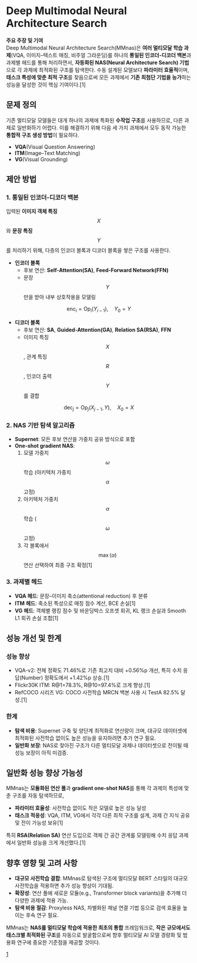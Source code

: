 # Deep Multimodal Neural Architecture Search

**주요 주장 및 기여**  
Deep Multimodal Neural Architecture Search(MMnas)은 **여러 멀티모달 학습 과제**(VQA, 이미지–텍스트 매칭, 비주얼 그라운딩)를 하나의 **통일된 인코더-디코더 백본**과 과제별 헤드를 통해 처리하면서, **자동화된 NAS(Neural Architecture Search) 기법**으로 각 과제에 최적화된 구조를 탐색한다. 수동 설계된 모델보다 **파라미터 효율적**이며, **태스크 특성에 맞춘 최적 구조**를 찾음으로써 모든 과제에서 **기존 최첨단 기법을 능가**하는 성능을 달성한 것이 핵심 기여이다.[1]

## 문제 정의  
기존 멀티모달 모델들은 대개 하나의 과제에 특화된 **수작업 구조**를 사용하므로, 다른 과제로 일반화하기 어렵다. 이를 해결하기 위해 다음 세 가지 과제에서 모두 동작 가능한 **통합적 구조 생성 방법**이 필요하다.  
- **VQA**(Visual Question Answering)  
- **ITM**(Image–Text Matching)  
- **VG**(Visual Grounding)

## 제안 방법

### 1. 통일된 인코더-디코더 백본  
입력된 **이미지 객체 특징** $$X$$와 **문장 특징** $$Y$$를 처리하기 위해, 다층의 인코더 블록과 디코더 블록을 쌓은 구조를 사용한다.  
- **인코더 블록**  
  - 후보 연산: **Self-Attention(SA)**, **Feed-Forward Network(FFN)**  
  - 문장 $$Y$$만을 받아 내부 상호작용을 모델링  

$$
    \mathrm{enc}_i = \mathrm{Op}_i(Y_{i-1}),\quad Y_0 = Y
  $$

- **디코더 블록**  
  - 후보 연산: **SA**, **Guided-Attention(GA)**, **Relation SA(RSA)**, **FFN**  
  - 이미지 특징 $$X$$, 관계 특징 $$R$$, 인코더 출력 $$Y$$를 결합  

$$
    \mathrm{dec}_j = \mathrm{Op}_j(X_{j-1},\,Y),\quad X_0 = X
  $$

### 2. NAS 기반 탐색 알고리즘  
- **Supernet**: 모든 후보 연산을 가중치 공유 방식으로 포함  
- **One-shot gradient NAS**:  
  1) 모델 가중치 $$\omega$$ 학습 (아키텍처 가중치 $$\alpha$$ 고정)  
  2) 아키텍처 가중치 $$\alpha$$ 학습 ($$\omega$$ 고정)  
  3) 각 블록에서 $$\max(\alpha)$$ 연산 선택하여 최종 구조 확정[1]

### 3. 과제별 헤드  
- **VQA 헤드**: 문장–이미지 축소(attentional reduction) 후 분류  
- **ITM 헤드**: 축소된 특성으로 매칭 점수 계산, BCE 손실[1]
- **VG 헤드**: 객체별 랭킹 점수 및 바운딩박스 오프셋 회귀, KL 랭크 손실과 Smooth L1 회귀 손실 조합[1]

## 성능 개선 및 한계

### 성능 향상  
- VQA-v2: 전체 정확도 71.46%로 기존 최고치 대비 +0.56%p 개선, 특히 수치 응답(Number) 정확도에서 +1.42%p 상승.[1]
- Flickr30K ITM: R@1=78.3%, R@10=97.4%로 크게 향상.[1]
- RefCOCO 시리즈 VG: COCO 사전학습 MRCN 백본 사용 시 TestA 82.5% 달성.[1]

### 한계  
- **탐색 비용**: Supernet 구축 및 양단계 최적화로 연산량이 크며, 대규모 데이터셋에 최적화된 사전학습 없이도 높은 성능을 유지하려면 추가 연구 필요.  
- **일반화 보장**: NAS로 찾아진 구조가 다른 멀티모달 과제나 데이터셋으로 전이될 때 성능 보장이 아직 미검증.

## 일반화 성능 향상 가능성  
MMnas는 **모듈화된 연산 풀**과 **gradient one-shot NAS**를 통해 각 과제의 특성에 맞춘 구조를 자동 탐색하므로,  
- **파라미터 효율성**: 사전학습 없이도 작은 모델로 높은 성능 달성  
- **태스크 적응성**: VQA, ITM, VG에서 각각 다른 최적 구조를 설계, 과제 간 지식 공유 및 전이 가능성 보유[1]

특히 **RSA(Relation SA)** 연산 도입으로 객체 간 공간 관계를 모델링해 수치 응답 과제에서 일반화 성능을 크게 개선했다.[1]

## 향후 영향 및 고려 사항  
- **대규모 사전학습 결합**: MMnas로 탐색된 구조에 멀티모달 BERT 스타일의 대규모 사전학습을 적용하면 추가 성능 향상이 기대됨.  
- **확장성**: 연산 풀에 새로운 모듈(e.g., Transformer block variants)을 추가해 더 다양한 과제에 적용 가능.  
- **탐색 비용 절감**: Proxyless NAS, 차별화된 채널 연결 기법 등으로 검색 효율을 높이는 후속 연구 필요.

MMnas는 **NAS를 멀티모달 학습에 적용한 최초의 통합** 프레임워크로, **작은 규모에서도 태스크별 최적화된 구조**를 자동으로 발굴함으로써 향후 멀티모달 AI 모델 경량화 및 범용화 연구에 중요한 기준점을 제공할 것이다.

[1](https://ppl-ai-file-upload.s3.amazonaws.com/web/direct-files/attachments/65988149/199a4142-9426-46c3-9cce-b7392873981f/2004.12070v2.pdf)
